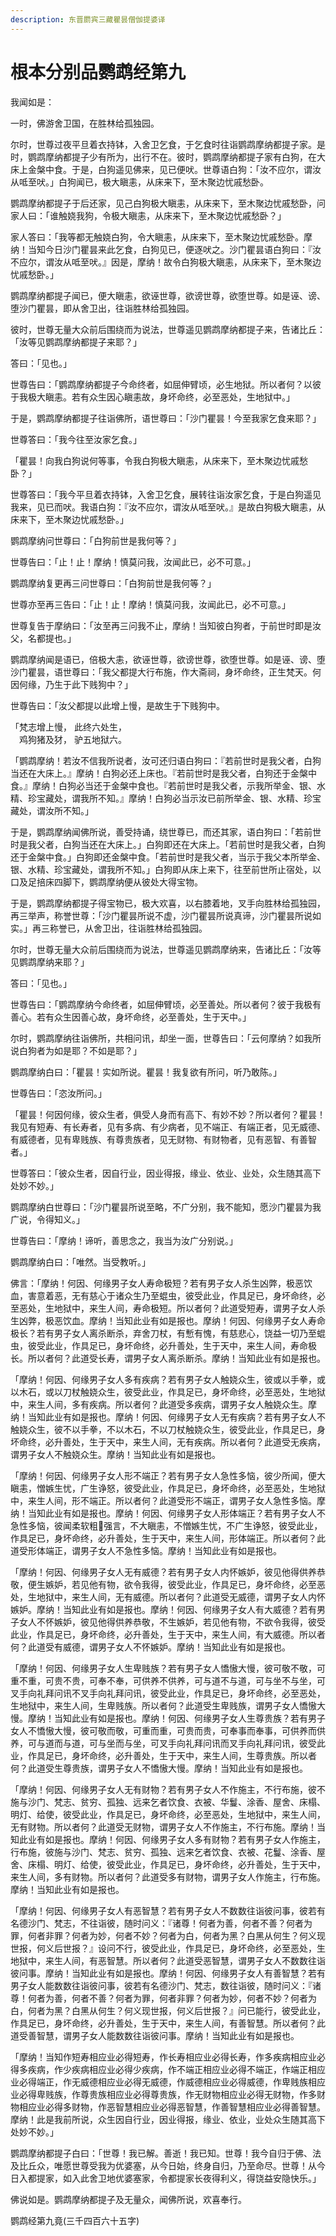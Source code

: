 ```yaml
---
description: 东晋罽宾三藏瞿昙僧伽提婆译
---
```


# 根本分别品鹦鹉经第九

我闻如是：

一时，佛游舍卫国，在胜林给孤独园。

尔时，世尊过夜平旦着衣持钵，入舍卫乞食，于乞食时往诣鹦鹉摩纳都提子家。是时，鹦鹉摩纳都提子少有所为，出行不在。彼时，鹦鹉摩纳都提子家有白狗，在大床上金槃中食。于是，白狗遥见佛来，见已便吠。世尊语白狗：「汝不应尔，谓汝从呧至吠。」白狗闻已，极大瞋恚，从床来下，至木聚边忧戚愁卧。

鹦鹉摩纳都提子于后还家，见己白狗极大瞋恚，从床来下，至木聚边忧戚愁卧，问家人曰：「谁触娆我狗，令极大瞋恚，从床来下，至木聚边忧戚愁卧？」

家人答曰：「我等都无触娆白狗，令大瞋恚，从床来下，至木聚边忧戚愁卧。摩纳！当知今日沙门瞿昙来此乞食，白狗见已，便逐吠之。沙门瞿昙语白狗曰：『汝不应尔，谓汝从呧至吠。』因是，摩纳！故令白狗极大瞋恚，从床来下，至木聚边忧戚愁卧。」

鹦鹉摩纳都提子闻已，便大瞋恚，欲诬世尊，欲谤世尊，欲堕世尊。如是诬、谤、堕沙门瞿昙，即从舍卫出，往诣胜林给孤独园。

彼时，世尊无量大众前后围绕而为说法，世尊遥见鹦鹉摩纳都提子来，告诸比丘：「汝等见鹦鹉摩纳都提子来耶？」

答曰：「见也。」

世尊告曰：「鹦鹉摩纳都提子今命终者，如屈伸臂顷，必生地狱。所以者何？以彼于我极大瞋恚。若有众生因心瞋恚故，身坏命终，必至恶处，生地狱中。」

于是，鹦鹉摩纳都提子往诣佛所，语世尊曰：「沙门瞿昙！今至我家乞食来耶？」

世尊答曰：「我今往至汝家乞食。」

「瞿昙！向我白狗说何等事，令我白狗极大瞋恚，从床来下，至木聚边忧戚愁卧？」

世尊答曰：「我今平旦着衣持钵，入舍卫乞食，展转往诣汝家乞食，于是白狗遥见我来，见已而吠。我语白狗：『汝不应尔，谓汝从呧至吠。』是故白狗极大瞋恚，从床来下，至木聚边忧戚愁卧。」

鹦鹉摩纳问世尊曰：「白狗前世是我何等？」

世尊告曰：「止！止！摩纳！慎莫问我，汝闻此已，必不可意。」

鹦鹉摩纳复更再三问世尊曰：「白狗前世是我何等？」

世尊亦至再三告曰：「止！止！摩纳！慎莫问我，汝闻此已，必不可意。」

世尊复告于摩纳曰：「汝至再三问我不止，摩纳！当知彼白狗者，于前世时即是汝父，名都提也。」

鹦鹉摩纳闻是语已，倍极大恚，欲诬世尊，欲谤世尊，欲堕世尊。如是诬、谤、堕沙门瞿昙，语世尊曰：「我父都提大行布施，作大斋祠，身坏命终，正生梵天。何因何缘，乃生于此下贱狗中？」

世尊告曰：「汝父都提以此增上慢，是故生于下贱狗中。

「梵志增上慢， 此终六处生，\
　鸡狗猪及犲， 驴五地狱六。

「鹦鹉摩纳！若汝不信我所说者，汝可还归语白狗曰：『若前世时是我父者，白狗当还在大床上。』摩纳！白狗必还上床也。『若前世时是我父者，白狗还于金槃中食。』摩纳！白狗必当还于金槃中食也。『若前世时是我父者，示我所举金、银、水精、珍宝藏处，谓我所不知。』摩纳！白狗必当示汝已前所举金、银、水精、珍宝藏处，谓汝所不知。」

于是，鹦鹉摩纳闻佛所说，善受持诵，绕世尊已，而还其家，语白狗曰：「若前世时是我父者，白狗当还在大床上。」白狗即还在大床上。「若前世时是我父者，白狗还于金槃中食。」白狗即还金槃中食。「若前世时是我父者，当示于我父本所举金、银、水精、珍宝藏处，谓我所不知。」白狗即从床上来下，往至前世所止宿处，以口及足掊床四脚下，鹦鹉摩纳便从彼处大得宝物。

于是，鹦鹉摩纳都提子得宝物已，极大欢喜，以右膝着地，叉手向胜林给孤独园，再三举声，称誉世尊：「沙门瞿昙所说不虚，沙门瞿昙所说真谛，沙门瞿昙所说如实。」再三称誉已，从舍卫出，往诣胜林给孤独园。

尔时，世尊无量大众前后围绕而为说法，世尊遥见鹦鹉摩纳来，告诸比丘：「汝等见鹦鹉摩纳来耶？」

答曰：「见也。」

世尊告曰：「鹦鹉摩纳今命终者，如屈伸臂顷，必至善处。所以者何？彼于我极有善心。若有众生因善心故，身坏命终，必至善处，生于天中。」

尔时，鹦鹉摩纳往诣佛所，共相问讯，却坐一面，世尊告曰：「云何摩纳？如我所说白狗者为如是耶？不如是耶？」

鹦鹉摩纳白曰：「瞿昙！实如所说。瞿昙！我复欲有所问，听乃敢陈。」

世尊告曰：「恣汝所问。」

「瞿昙！何因何缘，彼众生者，俱受人身而有高下、有妙不妙？所以者何？瞿昙！我见有短寿、有长寿者，见有多病、有少病者，见不端正、有端正者，见无威德、有威德者，见有卑贱族、有尊贵族者，见无财物、有财物者，见有恶智、有善智者。」

世尊答曰：「彼众生者，因自行业，因业得报，缘业、依业、业处，众生随其高下处妙不妙。」

鹦鹉摩纳白世尊曰：「沙门瞿昙所说至略，不广分别，我不能知，愿沙门瞿昙为我广说，令得知义。」

世尊告曰：「摩纳！谛听，善思念之，我当为汝广分别说。」

鹦鹉摩纳白曰：「唯然。当受教听。」

佛言：「摩纳！何因、何缘男子女人寿命极短？若有男子女人杀生凶弊，极恶饮血，害意着恶，无有慈心于诸众生乃至蜫虫，彼受此业，作具足已，身坏命终，必至恶处，生地狱中，来生人间，寿命极短。所以者何？此道受短寿，谓男子女人杀生凶弊，极恶饮血。摩纳！当知此业有如是报也。摩纳！何因、何缘男子女人寿命极长？若有男子女人离杀断杀，弃舍刀杖，有慙有愧，有慈悲心，饶益一切乃至蜫虫，彼受此业，作具足已，身坏命终，必升善处，生于天中，来生人间，寿命极长。所以者何？此道受长寿，谓男子女人离杀断杀。摩纳！当知此业有如是报也。

「摩纳！何因、何缘男子女人多有疾病？若有男子女人触娆众生，彼或以手拳，或以木石，或以刀杖触娆众生，彼受此业，作具足已，身坏命终，必至恶处，生地狱中，来生人间，多有疾病。所以者何？此道受多疾病，谓男子女人触娆众生。摩纳！当知此业有如是报也。摩纳！何因、何缘男子女人无有疾病？若有男子女人不触娆众生，彼不以手拳，不以木石，不以刀杖触娆众生，彼受此业，作具足已，身坏命终，必升善处，生于天中，来生人间，无有疾病。所以者何？此道受无疾病，谓男子女人不触娆众生。摩纳！当知此业有如是报也。

「摩纳！何因、何缘男子女人形不端正？若有男子女人急性多恼，彼少所闻，便大瞋恚，憎嫉生忧，广生诤怒，彼受此业，作具足已，身坏命终，必至恶处，生地狱中，来生人间，形不端正。所以者何？此道受形不端正，谓男子女人急性多恼。摩纳！当知此业有如是报也。摩纳！何因、何缘男子女人形体端正？若有男子女人不急性多恼，彼闻柔软粗𪍿强言，不大瞋恚，不憎嫉生忧，不广生诤怒，彼受此业，作具足已，身坏命终，必升善处，生于天中，来生人间，形体端正。所以者何？此道受形体端正，谓男子女人不急性多恼。摩纳！当知此业有如是报也。

「摩纳！何因、何缘男子女人无有威德？若有男子女人内怀嫉妒，彼见他得供养恭敬，便生嫉妒，若见他有物，欲令我得，彼受此业，作具足已，身坏命终，必至恶处，生地狱中，来生人间，无有威德。所以者何？此道受无威德，谓男子女人内怀嫉妒。摩纳！当知此业有如是报也。摩纳！何因、何缘男子女人有大威德？若有男子女人不怀嫉妒，彼见他得供养恭敬，不生嫉妒，若见他有物，不欲令我得，彼受此业，作具足已，身坏命终，必升善处，生于天中，来生人间，有大威德。所以者何？此道受有威德，谓男子女人不怀嫉妒。摩纳！当知此业有如是报也。

「摩纳！何因、何缘男子女人生卑贱族？若有男子女人憍慠大慢，彼可敬不敬，可重不重，可贵不贵，可奉不奉，可供养不供养，可与道不与道，可与坐不与坐，可叉手向礼拜问讯不叉手向礼拜问讯，彼受此业，作具足已，身坏命终，必至恶处，生地狱中，来生人间，生卑贱族。所以者何？此道受生卑贱族，谓男子女人憍慠大慢。摩纳！当知此业有如是报也。摩纳！何因、何缘男子女人生尊贵族？若有男子女人不憍慠大慢，彼可敬而敬，可重而重，可贵而贵，可奉事而奉事，可供养而供养，可与道而与道，可与坐而与坐，可叉手向礼拜问讯而叉手向礼拜问讯，彼受此业，作具足已，身坏命终，必升善处，生于天中，来生人间，生尊贵族。所以者何？此道受生尊贵族，谓男子女人不憍慠大慢。摩纳！当知此业有如是报也。

「摩纳！何因、何缘男子女人无有财物？若有男子女人不作施主，不行布施，彼不施与沙门、梵志、贫穷、孤独、远来乞者饮食、衣被、华鬘、涂香、屋舍、床榻、明灯、给使，彼受此业，作具足已，身坏命终，必至恶处，生地狱中，来生人间，无有财物。所以者何？此道受无财物，谓男子女人不作施主，不行布施。摩纳！当知此业有如是报也。摩纳！何因、何缘男子女人多有财物？若有男子女人作施主，行布施，彼施与沙门、梵志、贫穷、孤独、远来乞者饮食、衣被、花鬘、涂香、屋舍、床榻、明灯、给使，彼受此业，作具足已，身坏命终，必升善处，生于天中，来生人间，多有财物。所以者何？此道受多有财物，谓男子女人作施主，行布施。摩纳！当知此业有如是报也。

「摩纳！何因、何缘男子女人有恶智慧？若有男子女人不数数往诣彼问事，彼若有名德沙门、梵志，不往诣彼，随时问义：『诸尊！何者为善，何者不善？何者为罪，何者非罪？何者为妙，何者不妙？何者为白，何者为黑？白黑从何生？何义现世报，何义后世报？』设问不行，彼受此业，作具足已，身坏命终，必至恶处，生地狱中，来生人间，有恶智慧。所以者何？此道受恶智慧，谓男子女人不数数往诣彼问事。摩纳！当知此业有如是报也。摩纳！何因、何缘男子女人有善智慧？若有男子女人能数数往诣彼问事，彼若有名德沙门、梵志，数往诣彼，随时问义：『诸尊！何者为善，何者不善？何者为罪，何者非罪？何者为妙，何者不妙？何者为白，何者为黑？白黑从何生？何义现世报，何义后世报？』问已能行，彼受此业，作具足已，身坏命终，必升善处，生于天中，来生人间，有善智慧。所以者何？此道受善智慧，谓男子女人能数数往诣彼问事。摩纳！当知此业有如是报也。

「摩纳！当知作短寿相应业必得短寿，作长寿相应业必得长寿，作多疾病相应业必得多疾病，作少疾病相应业必得少疾病，作不端正相应业必得不端正，作端正相应业必得端正，作无威德相应业必得无威德，作威德相应业必得威德，作卑贱族相应业必得卑贱族，作尊贵族相应业必得尊贵族，作无财物相应业必得无财物，作多财物相应业必得多财物，作恶智慧相应业必得恶智慧，作善智慧相应业必得善智慧。摩纳！此是我前所说，众生因自行业，因业得报，缘业、依业，业处众生随其高下处妙不妙。」

鹦鹉摩纳都提子白曰：「世尊！我已解。善逝！我已知。世尊！我今自归于佛、法及比丘众，唯愿世尊受我为优婆塞，从今日始，终身自归，乃至命尽。世尊！从今日入都提家，如入此舍卫地优婆塞家，令都提家长夜得利义，得饶益安隐快乐。」

佛说如是。鹦鹉摩纳都提子及无量众，闻佛所说，欢喜奉行。

鹦鹉经第九竟(三千四百六十五字)
